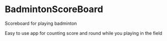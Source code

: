 # BadmintonScoreBoard
Scoreboard for playing badminton

Easy to use app for counting score and round while you playing in the field

